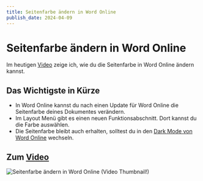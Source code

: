 ```yaml
---
title: Seitenfarbe ändern in Word Online
publish_date: 2024-04-09
---
```


# Seitenfarbe ändern in Word Online

Im heutigen [Video](https://youtu.be/nOA7OwPP3Vw) zeige ich, wie du die Seitenfarbe in Word Online ändern kannst. 

## Das Wichtigste in Kürze

- In Word Online kannst du nach einen Update für Word Online die Seitenfarbe deines Dokumentes verändern.
- Im Layout Menü gibt es einen neuen Funktionsabschnitt. Dort kannst du die Farbe auswählen.
- Die Seitenfarbe bleibt auch erhalten, solltest du in den [Dark Mode von Word Online](https://youtu.be/nzd3JBlCMog) wechseln.

## Zum [Video](https://youtu.be/nOA7OwPP3Vw)

![Seitenfarbe ändern in Word Online (Video Thumbnail!)](../thumbnails/Fertig574.jpg "Seitenfarbe ändern in Word Online (Video Thumbnail!)")
